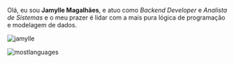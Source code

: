 Olá, eu sou **Jamylle Magalhães**, e atuo como *Backend Developer* e *Analista de Sistemas* e o meu prazer é lidar com a mais pura lógica de programação e modelagem de dados.

![jamylle](https://lh3.googleusercontent.com/vzVa7B3ZlYezBpgCpRlmvkZ8I_NfYgfAuCUl0b_843VWNBRuYA8VhLN5acsnVA74huldO1KR7bSmwbzlO7PXkraGEIFKg64lq9OH9sVuYcZ4wij6O-r4uPiYF8va3Ji5fn6PGGxlS-hTdip5OCwFeJC0ac_2TPdccs7JX-UwJ37d0d4iSAz3NzV8CMKO8neyXmiY7oQgZBcIe6i7PYOJBrtcbHoRo163u1mXZjiP8aJt9nCkdud49FpjcjKzmYafM5o02hZeHKsntuxvApboWQtXEHMyfuIX4eL1bBOcU13FcxlHCu3fwhj81twVfa97rD0eFXxhUmv2Y4J56_vP97vjznJUdoCx3-lhOBnFiZlzDvHMqKA-Ah-_1GZGWWXUjWyKzmqlTw18X4DSECkEYPY3PZmkPp2DiJNsu5uM26U_4G53rMjGIWJ_dbGiU71h_K9BfJgEFK0--2ic0CmYNpxqR411thh1zEheaedm2iqOdwcaYrnmw71mP6Clq3FIA14FXX_5uJDPzylsoWuXc5I61NKMhciOO0e_UP9OeXOE56Mc69zfFk2z3XceJz2cW4XU7kpmX_DUBxzOhQyS4Ou1Z8aKna4x8QQ1nJE1UVmekvDB6gG0Y0s05s793m2ITxVTNi67M5nT-Y21h1vVZ_gdUbZWhNpruNa_jVbr3LXCeHlKl_Yn7l2OnJ9V=w350-h338-no?authuser=0)

![mostlanguages](https://github-readme-stats.vercel.app/api/top-langs?username=thejamylle&show_icons=true&locale=en&layout=compact&theme=tokyonight)
